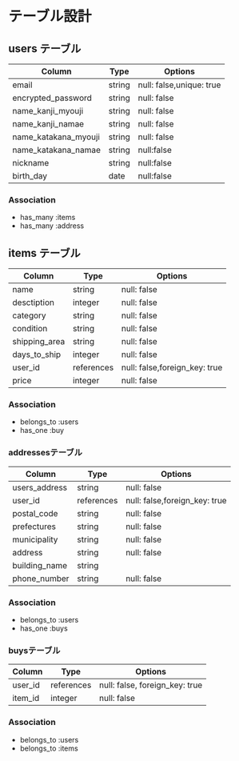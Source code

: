 # テーブル設計

## users テーブル

| Column   | Type   | Options     |
| -------- | ------ | ----------- |
| email    | string | null: false,unique: true |
| encrypted_password | string | null: false |
| name_kanji_myouji|string  | null: false |
| name_kanji_namae|string  | null: false |
| name_katakana_myouji|string  | null: false |
| name_katakana_namae|string| null:false |
| nickname  | string | null:false |
| birth_day | date   | null:false |  
### Association

- has_many :items
- has_many :address

## items テーブル

| Column | Type   | Options     |
| ------ | ------ | ----------- |
| name| string | null: false |
| desctiption  | integer | null: false |
| category   | string | null: false |
| condition   | string | null: false |
| shipping_area   | string | null: false |
| days_to_ship   | integer | null: false |
| user_id   | references | null: false,foreign_key: true |
| price   | integer | null: false |



### Association

- belongs_to :users
- has_one :buy

### addressesテーブル

| Column | Type   | Options     |
| ------ | ------ | ----------- |
| users_address| string | null: false |
| user_id  | references | null: false,foreign_key: true |
| postal_code   | string | null: false |
| prefectures   | string | null: false |
| municipality   | string | null: false |
| address   | string | null: false |
| building_name   | string |  |
| phone_number   | string | null: false |


### Association

- belongs_to :users
- has_one :buys


### buysテーブル

| Column | Type   | Options     |
| ------ | ------ | ----------- |
| user_id| references | null: false, foreign_key: true |
| item_id  | integer | null: false |

### Association

- belongs_to :users
- belongs_to :items

